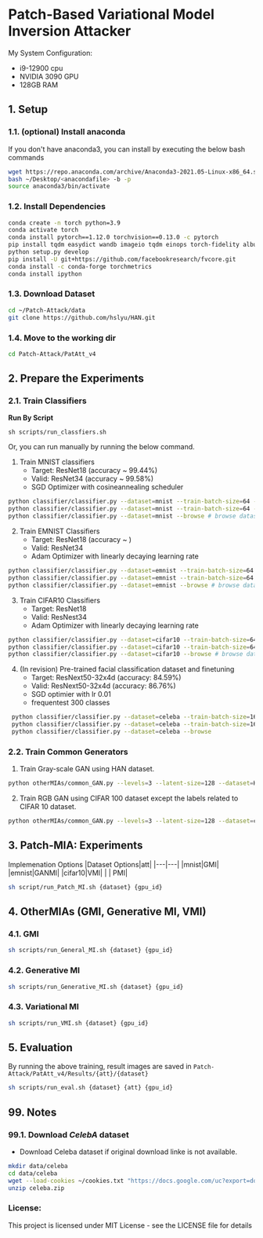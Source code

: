 # Patch-Based Variational Model Inversion Attacker

My System Configuration:
- i9-12900 cpu
- NVIDIA 3090 GPU
- 128GB RAM

## 1. Setup


### 1.1. (optional) Install anaconda

If you don't have anaconda3, you can install by executing the below bash commands
```bash
wget https://repo.anaconda.com/archive/Anaconda3-2021.05-Linux-x86_64.sh
bash ~/Desktop/<anacondafile> -b -p 
source anaconda3/bin/activate
```

### 1.2. Install Dependencies 
```bash
conda create -n torch python=3.9
conda activate torch
conda install pytorch==1.12.0 torchvision==0.13.0 -c pytorch
pip install tqdm easydict wandb imageio tqdm einops torch-fidelity albumentations sentence_transformers einops wandb scipy
python setup.py develop
pip install -U git+https://github.com/facebookresearch/fvcore.git
conda install -c conda-forge torchmetrics
conda install ipython
```
### 1.3. Download Dataset
```bash
cd ~/Patch-Attack/data
git clone https://github.com/hslyu/HAN.git
```

### 1.4. Move to the working dir
```bash
cd Patch-Attack/PatAtt_v4
```

## 2. Prepare the Experiments

### 2.1. Train Classifiers

**Run By Script**

```
sh scripts/run_classfiers.sh
```

Or, you can run manually by running the below command.

1. Train MNIST classifiers
    - Target: ResNet18 (accuracy ~ 99.44%)
    - Valid: ResNet34 (accuracy ~ 99.58%)
    - SGD Optimizer with cosineannealing scheduler
```bash
python classifier/classifier.py --dataset=mnist --train-batch-size=64 --epochs=20 --lr=0.25 # target
python classifier/classifier.py --dataset=mnist --train-batch-size=64 --epochs=20 --lr=0.25 --val # validation
python classifier/classifier.py --dataset=mnist --browse # browse dataset 
```

2. Train EMNIST Classifiers
    - Target: ResNet18 (accuracy ~ )
    - Valid: ResNet34
    - Adam Optimizer with linearly decaying learning rate
```bash
python classifier/classifier.py --dataset=emnist --train-batch-size=64 --epochs=30 --lr=0.25 # target
python classifier/classifier.py --dataset=emnist --train-batch-size=64 --epochs=30 --lr=0.25 --val # validation
python classifier/classifier.py --dataset=emnist --browse # browse dataset 
```

3. Train CIFAR10 Classifiers
    - Target: ResNet18
    - Valid: ResNest34
    - Adam Optimizer with linearly decaying learning rate
```bash
python classifier/classifier.py --dataset=cifar10 --train-batch-size=64 --epochs=80 --lr=0.025 --cutmix # Target
python classifier/classifier.py --dataset=cifar10 --train-batch-size=64 --epochs=80 --lr=0.025 --cutmix --val # Validation
python classifier/classifier.py --dataset=cifar10 --browse # browse dataset
```

4. (In revision) Pre-trained facial classification dataset and finetuning
    - Target: ResNext50-32x4d (accuracy: 84.59%)
    - Valid: ResNext50-32x4d (accuracy: 86.76%)
    - SGD optimier with lr 0.01  
    - frequentest 300 classes

```bash
 python classifier/classifier.py --dataset=celeba --train-batch-size=16 --epochs=50 --lr=0.01
 python classifier/classifier.py --dataset=celeba --train-batch-size=16 --epochs=50 --lr=0.01 --val
 python classifier/classifier.py --dataset=celeba --browse

```
### 2.2. Train Common Generators
1. Train Gray-scale GAN using HAN dataset.
```bash
python otherMIAs/common_GAN.py --levels=3 --latent-size=128 --dataset=HAN --train-batch-size=128
```
2. Train RGB GAN using CIFAR 100 dataset except the labels related to CIFAR 10 dataset.
```bash
python otherMIAs/common_GAN.py --levels=3 --latent-size=128 --dataset=cifar100 --train-batch-size=32 --epochs=100
```


## 3. Patch-MIA: Experiments

Implemenation Options 
|Dataset Options|att|
|---|---|
|mnist|GMI|
|emnist|GANMI|
|cifar10|VMI|
| | PMI|

```bash
sh script/run_Patch_MI.sh {dataset} {gpu_id}
```

## 4. OtherMIAs (GMI, Generative MI, VMI)


### 4.1. GMI
```bash
sh scripts/run_General_MI.sh {dataset} {gpu_id}
```

### 4.2. Generative MI

```bash
sh scripts/run_Generative_MI.sh {dataset} {gpu_id}
```

### 4.3. Variational MI
```bash
sh scripts/run_VMI.sh {dataset} {gpu_id}
```
## 5. Evaluation

By running the above training, result images are saved in `Patch-Attack/PatAtt_v4/Results/{att}/{dataset}`
```bash
sh scripts/run_eval.sh {dataset} {att} {gpu_id}
```



## 99. Notes
### 99.1. Download *CelebA* dataset
- Download Celeba dataset if original download linke is not available. 
```bash
mkdir data/celeba
cd data/celeba
wget --load-cookies ~/cookies.txt "https://docs.google.com/uc?export=download&confirm=$(wget --quiet --save-cookies ~/cookies.txt --keep-session-cookies --no-check-certificate 'https://docs.google.com/uc?export=download&id=1I7JByq5cA3jeiEgxwtXAOOi8jwupQvCX' -O- | sed -rn 's/.*confirm=([0-9A-Za-z_]+).*/\1\n/p')&id=1I7JByq5cA3jeiEgxwtXAOOi8jwupQvCX" -O celeba.zip && rm -rf ~/cookies.txt
unzip celeba.zip
```


### License:
This project is licensed under MIT License - see the LICENSE file for details
